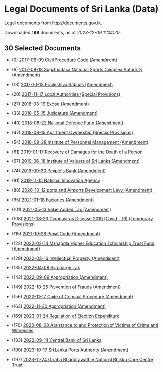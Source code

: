 # Legal Documents of Sri Lanka (Data)

Legal documents from http://documents.gov.lk.

Downloaded **198** documents, as of *2023-12-09 11:34:20*.

## 30 Selected Documents

* (0) [2017-06-09 Civil Procedure Code (Amendment)](data\doc\a\2017-06-09-civil-procedure-code-amendment\doc.pdf)
* (6) [2017-08-18 Sugathadasa National Sports Complex Authority  (Amendment)](data\doc\a\2017-08-18-sugathadasa-national-sports-complex-authority--amendment\doc.pdf)
* (13) [2017-10-13 Pradeshiya Sabhas (Amendment)](data\doc\a\2017-10-13-pradeshiya-sabhas-amendment\doc.pdf)
* (20) [2017-11-17 Local Authorities (Special Provisions)](data\doc\a\2017-11-17-local-authorities-special-provisions\doc.pdf)
* (27) [2018-03-19 Excise (Amendment)](data\doc\a\2018-03-19-excise-amendment\doc.pdf)

* (33) [2018-05-15 Judicature (Amendment)](data\doc\a\2018-05-15-judicature-amendment\doc.pdf)
* (40) [2018-06-22 National Defence Fund (Amendment)](data\doc\a\2018-06-22-national-defence-fund-amendment\doc.pdf)
* (47) [2018-08-15 Apartment Ownership (Special Provisions) ](data\doc\a\2018-08-15-apartment-ownership-special-provisions\doc.pdf)
* (54) [2018-09-28 Institute of Personnel Management (Amendment)](data\doc\a\2018-09-28-institute-of-personnel-management-amendment\doc.pdf)
* (61) [2019-01-17 Recovery of Damages for the Death of a Person](data\doc\a\2019-01-17-recovery-of-damages-for-the-death-of-a-person\doc.pdf)

* (67) [2019-06-18 Institute of Valuers of Sri Lanka (Amendment)](data\doc\a\2019-06-18-institute-of-valuers-of-sri-lanka-amendment\doc.pdf)
* (74) [2019-09-30 People's Bank (Amendment)](data\doc\a\2019-09-30-peoples-bank-amendment\doc.pdf)
* (81) [2019-11-15 National Innovation Agency](data\doc\a\2019-11-15-national-innovation-agency\doc.pdf)
* (88) [2020-10-12 ports and Airports Development Levy (Amendment)](data\doc\a\2020-10-12-ports-and-airports-development-levy-amendment\doc.pdf)
* (95) [2021-01-18 Factories (Amendment)](data\doc\a\2021-01-18-factories-amendment\doc.pdf)

* (101) [2021-05-13 Value Added Tax (Amendment)](data\doc\a\2021-05-13-value-added-tax-amendment\doc.pdf)
* (108) [2021-08-23 Coronavirus Disease 2019 (Covid - 19) (Temporary Provisions)](data\doc\a\2021-08-23-coronavirus-disease-2019-covid---19-temporary-provisions\doc.pdf)
* (115) [2021-10-26 Penal Code (Amendment)](data\doc\a\2021-10-26-penal-code-amendment\doc.pdf)
* (122) [2022-02-14 Mahapola Higher Education Scholarship Trust Fund (Amendment) ](data\doc\a\2022-02-14-mahapola-higher-education-scholarship-trust-fund-amendment\doc.pdf)
* (129) [2022-03-16 Intellectual Property (Amendment)](data\doc\a\2022-03-16-intellectual-property-amendment\doc.pdf)

* (135) [2022-04-08 Surcharge Tax](data\doc\a\2022-04-08-surcharge-tax\doc.pdf)
* (142) [2022-09-09 Appropriation (Amendment) ](data\doc\a\2022-09-09-appropriation-amendment\doc.pdf)
* (149) [2022-10-25 Prevention of Frauds (Amendment)](data\doc\a\2022-10-25-prevention-of-frauds-amendment\doc.pdf)
* (156) [2022-11-17 Code of Criminal Procedure (Amendment)](data\doc\a\2022-11-17-code-of-criminal-procedure-amendment\doc.pdf)
* (163) [2022-11-30 Appropriation (Amendment)](data\doc\a\2022-11-30-appropriation-amendment\doc.pdf)

* (169) [2023-01-24 Regulation of Election Expenditure](data\doc\a\2023-01-24-regulation-of-election-expenditure\doc.pdf)
* (176) [2023-08-08 Assistance to and Protection of Victims of Crime and Witnesses](data\doc\a\2023-08-08-assistance-to-and-protection-of-victims-of-crime-and-witnesses\doc.pdf)
* (183) [2023-09-14 Central Bank of Sri Lanka](data\doc\a\2023-09-14-central-bank-of-sri-lanka\doc.pdf)
* (190) [2023-10-17 Sri Lanka Ports Authority (Amendment)](data\doc\a\2023-10-17-sri-lanka-ports-authority-amendment\doc.pdf)
* (197) [2023-11-24 Galaha Bhaddrawathie National Bhikku Care Centre Trust ](data\doc\a\2023-11-24-galaha-bhaddrawathie-national-bhikku-care-centre-trust\doc.pdf)
